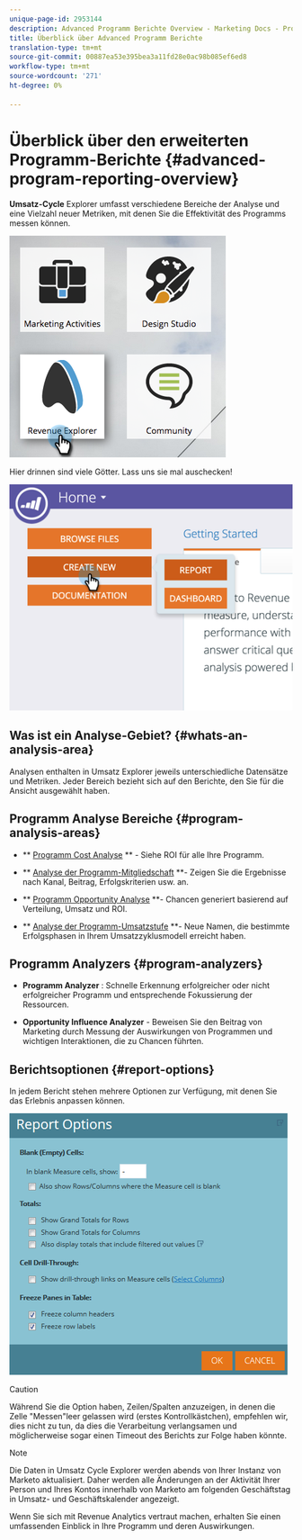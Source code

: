 ```yaml
---
unique-page-id: 2953144
description: Advanced Programm Berichte Overview - Marketing Docs - Produktdokumentation
title: Überblick über Advanced Programm Berichte
translation-type: tm+mt
source-git-commit: 00887ea53e395bea3a11fd28e0ac98b085ef6ed8
workflow-type: tm+mt
source-wordcount: '271'
ht-degree: 0%

---
```



# Überblick über den erweiterten Programm-Berichte {#advanced-program-reporting-overview}

**Umsatz-Cycle** Explorer umfasst verschiedene Bereiche der Analyse und eine Vielzahl neuer Metriken, mit denen Sie die Effektivität des Programms messen können.

![](assets/rev.png)

Hier drinnen sind viele Götter. Lass uns sie mal auschecken!

![](assets/image2015-4-30-10-3a15-3a17.png)

## Was ist ein Analyse-Gebiet? {#whats-an-analysis-area}

Analysen enthalten in Umsatz Explorer jeweils unterschiedliche Datensätze und Metriken. Jeder Bereich bezieht sich auf den Berichte, den Sie für die Ansicht ausgewählt haben.

## Programm Analyse Bereiche {#program-analysis-areas}

* ** [Programm Cost Analyse](understanding-the-program-cost-analysis-area.md) ** - Siehe ROI für alle Ihre Programm.

* ** [Analyse der Programm-Mitgliedschaft](understanding-the-program-membership-analysis-area.md) **- Zeigen Sie die Ergebnisse nach Kanal, Beitrag, Erfolgskriterien usw. an.

* ** [Programm Opportunity Analyse](understanding-the-program-opportunity-analysis-area.md) **- Chancen generiert basierend auf Verteilung, Umsatz und ROI.

* ** [Analyse der Programm-Umsatzstufe](understanding-the-program-revenue-stage-analysis-area.md) **- Neue Namen, die bestimmte Erfolgsphasen in Ihrem Umsatzzyklusmodell erreicht haben.

## Programm Analyzers {#program-analyzers}

* **Programm Analyzer** : Schnelle Erkennung erfolgreicher oder nicht erfolgreicher Programm und entsprechende Fokussierung der Ressourcen.

* **Opportunity Influence Analyzer**  - Beweisen Sie den Beitrag von Marketing durch Messung der Auswirkungen von Programmen und wichtigen Interaktionen, die zu Chancen führten.

## Berichtsoptionen {#report-options}

In jedem Bericht stehen mehrere Optionen zur Verfügung, mit denen Sie das Erlebnis anpassen können.

![](assets/report-options.png)

>[!CAUTION]
>
>Während Sie die Option haben, Zeilen/Spalten anzuzeigen, in denen die Zelle &quot;Messen&quot;leer gelassen wird (erstes Kontrollkästchen), empfehlen wir, dies nicht zu tun, da dies die Verarbeitung verlangsamen und möglicherweise sogar einen Timeout des Berichts zur Folge haben könnte.

>[!NOTE]
>
>Die Daten in Umsatz Cycle Explorer werden abends von Ihrer Instanz von Marketo aktualisiert. Daher werden alle Änderungen an der Aktivität Ihrer Person und Ihres Kontos innerhalb von Marketo am folgenden Geschäftstag in Umsatz- und Geschäftskalender angezeigt.

Wenn Sie sich mit Revenue Analytics vertraut machen, erhalten Sie einen umfassenden Einblick in Ihre Programm und deren Auswirkungen.